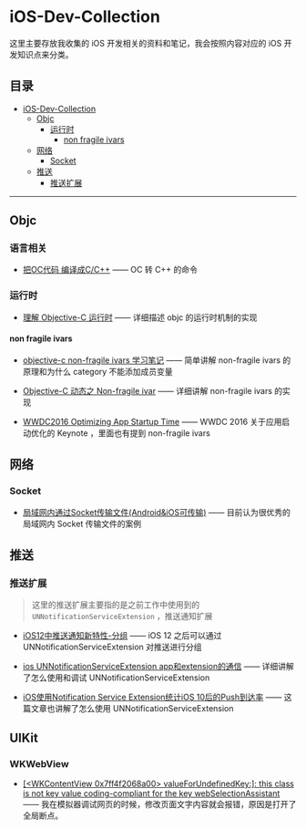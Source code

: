 # iOS-Dev-Collection

这里主要存放我收集的 iOS 开发相关的资料和笔记，我会按照内容对应的 iOS 开发知识点来分类。

## 目录

   * [iOS-Dev-Collection](#ios-dev-collection)
      * [Objc](#objc)
         * [运行时](#运行时)
            * [non fragile ivars](#non-fragile-ivars)
      * [网络](#网络)
         * [Socket](#socket)
      * [推送](#推送)
         * [推送扩展](#推送扩展)

---

## Objc

### 语言相关
- [把OC代码 编译成C/C++](https://www.jianshu.com/p/71bdafff72ac) —— OC 转 C++ 的命令

### 运行时

- [理解 Objective-C 运行时](https://juejin.im/post/5a951ceb5188257a8929dbc1#heading-7) —— 详细描述 objc 的运行时机制的实现 

#### non fragile ivars

- [objective-c non-fragile ivars 学习笔记](https://blog.csdn.net/fly1183989782/article/details/81050782) —— 简单讲解 non-fragile ivars 的原理和为什么 category 不能添加成员变量

- [Objective-C 动态之 Non-fragile ivar](http://jefferyfan.com/programing/iOS/non-fragile-ivar/) —— 详细讲解 non-fragile ivars 的实现

- [WWDC2016 Optimizing App Startup Time](https://developer.apple.com/videos/play/wwdc2016/406/) —— WWDC 2016 关于应用启动优化的 Keynote ，里面也有提到 non-fragile ivars

## 网络

### Socket

- [局域网内通过Socket传输文件(Android&iOS可传输)](https://www.jianshu.com/p/8738d32e5668)  —— 目前认为很优秀的局域网内 Socket 传输文件的案例

## 推送

### 推送扩展

> 这里的推送扩展主要指的是之前工作中使用到的 `UNNotificationServiceExtension` ，推送通知扩展

- [iOS12中推送通知新特性-分组](https://www.jianshu.com/p/4961b425213a) —— iOS 12 之后可以通过 UNNotificationServiceExtension 对推送进行分组

- [ios UNNotificationServiceExtension app和extension的通信](https://www.jianshu.com/p/26b96b991eaf) —— 详细讲解了怎么使用和调试 UNNotificationServiceExtension

- [iOS使用Notification Service Extension统计iOS 10后的Push到达率](https://www.jianshu.com/p/ef65afc95c4a) —— 这篇文章也讲解了怎么使用 UNNotificationServiceExtension

## UIKit

### WKWebView
- [[<WKContentView 0x7ff4f2068a00> valueForUndefinedKey:]: this class is not key value coding-compliant for the key webSelectionAssistant](https://stackoverflow.com/questions/55413844/wkcontentview-not-key-value-coding-compliant-for-key-webselectionassistant) —— 我在模拟器调试网页的时候，修改页面文字内容就会报错，原因是打开了全局断点。